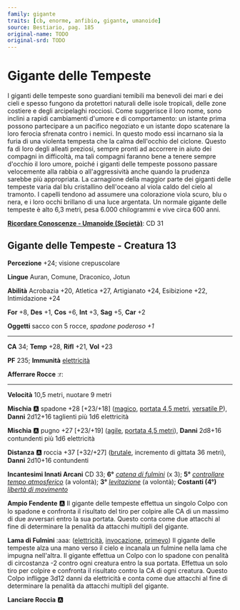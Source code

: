 ```yaml
---
family: gigante
traits: [cb, enorme, anfibio, gigante, umanoide]
source: Bestiario, pag. 185
original-name: TODO
original-srd: TODO
---
```


# Gigante delle Tempeste

I giganti delle tempeste sono guardiani temibili ma benevoli dei mari e dei cieli e spesso fungono da protettori naturali delle isole tropicali, delle zone costiere e degli arcipelaghi rocciosi. Come suggerisce il loro nome, sono inclini a rapidi cambiamenti d'umore e di comportamento: un istante prima possono partecipare a un pacifico negoziato e un istante dopo scatenare la loro ferocia sfrenata contro i nemici. In questo modo essi incarnano sia la furia di una violenta tempesta che la calma dell'occhio del ciclone. Questo fa di loro degli alleati preziosi, sempre pronti ad accorrere in aiuto dei compagni in difficoltà, ma tali compagni faranno bene a tenere sempre d'occhio il loro umore, poiché i giganti delle tempeste possono passare velocemente alla rabbia o all'aggressività anche quando la prudenza sarebbe più appropriata. La carnagione della maggior parte dei giganti delle tempeste varia dal blu cristallino dell'oceano al viola caldo del cielo al tramonto. I capelli tendono ad assumere una colorazione viola scuro, blu o nera, e i loro occhi brillano di una luce argentata. Un normale gigante delle tempeste è alto 6,3 metri, pesa 6.000 chilogrammi e vive circa 600 anni.

**[Ricordare Conoscenze - Umanoide (Società)](/azioni/ricordare-conoscenze)**: CD 31

## Gigante delle Tempeste - Creatura 13

**Percezione** +24; visione crepuscolare

**Lingue** Auran, Comune, Draconico, Jotun

**Abilità** Acrobazia +20, Atletica +27, Artigianato +24, Esibizione +22, Intimidazione +24

**For** +8, **Des** +1, **Cos** +6, **Int** +3, **Sag** +5, **Car** +2

**Oggetti** sacco con 5 rocce, *spadone poderoso +1*

***

**CA** 34; **Temp** +28, **Rifl** +21, **Vol** +23

**PF** 235; **Immunità** [elettricità](/tratti/elettricita)

**Afferrare Rocce** :r:

***

**Velocità** 10,5 metri, nuotare 9 metri

**Mischia** :a: spadone +28 \[+23/+18] ([magico](/tratti/magico), [portata 4,5 metri](/tratti/portata), [versatile P](/tratti/versatile)), **Danni** 2d12+16 taglienti più 1d6 elettricità

**Mischia** :a: pugno +27 \[+23/+19] ([agile](/tratti/agile), [portata 4,5 metri](/tratti/portata)), **Danni** 2d8+16 contundenti più 1d6 elettricità

**Distanza** :a: roccia +37 \[+32/+27] ([brutale](/tratti/brutale), incremento di gittata 36 metri), **Danni** 2d10+16 contundenti

**Incantesimi Innati Arcani** CD 33; **6°** *[catena di fulmini](/incantesimi/catena-di-fulmini)* (x 3); **5°** *[controllare tempo atmosferico](/incantesimi/rituali)* (a volontà); **3°** *[levitazione](/incantesimi/levitazione)* (a volontà); **Costanti (4°)** *[libertà di movimento](/incantesimi/liberta-di-movimento)*

**Ampio Fendente** :a: Il gigante delle tempeste effettua un singolo Colpo con lo spadone e confronta il risultato del tiro per colpire alle CA di un massimo di due avversari entro la sua portata. Questo conta come due attacchi al fine di determinare la penalità da attacchi multipli del gigante.

**Lama di Fulmini** :aaa: ([elettricità](/tratti/elettricita), [invocazione](/tratti/invocazione), [primevo](/tratti/primevo)) Il gigante delle tempeste alza una mano verso il cielo e incanala un fulmine nella lama che impugna nell'altra. Il gigante effettua un Colpo con lo spadone con penalità di circostanza -2 contro ogni creatura entro la sua portata. Effettua un solo tiro per colpire e confronta il risultato contro la CA di ogni creatura. Questo Colpo infligge 3d12 danni da elettricità e conta come due attacchi al fine di determinare la penalità da attacchi multipli del gigante.

**Lanciare Roccia** :a:
